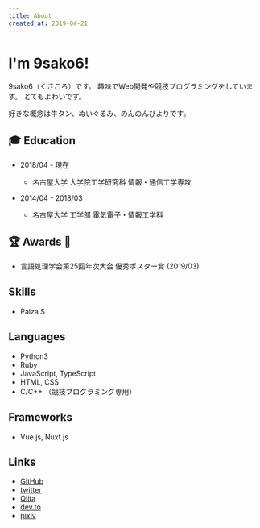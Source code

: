 ```yaml
---
title: About
created_at: 2019-04-21
---
```


# I'm 9sako6!
9sako6（くさころ）です。
趣味でWeb開発や競技プログラミングをしています。
とてもよわいです。

好きな概念は牛タン、ぬいぐるみ、のんのんびよりです。

## 🎓 Education
- 2018/04 - 現在
  - 名古屋大学 大学院工学研究科 情報・通信工学専攻

- 2014/04 - 2018/03
  - 名古屋大学 工学部 電気電子・情報工学科


## 🏆 Awards 🎉
- 言語処理学会第25回年次大会 優秀ポスター賞 (2019/03)

## Skills
- Paiza S

## Languages
- Python3
- Ruby
- JavaScript, TypeScript
- HTML, CSS
- C/C++ （競技プログラミング専用）

## Frameworks
- Vue.js, Nuxt.js

## Links
- [GitHub](https://github.com/9sako6)
- [twitter](https://twitter.com/9sako6)
- [Qiita](https://qiita.com/9sako6)
- [dev.to](https://dev.to/9sako6)
- [pixiv](https://www.pixiv.net/member.php?id=13599483)

